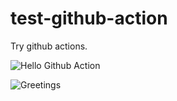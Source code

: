 # test-github-action

Try github actions.


![Hello Github Action](https://github.com/nevstop/test-github-action/workflows/Hello%20Github%20Action/badge.svg)

![Greetings](https://github.com/nevstop/test-github-action/workflows/Greetings/badge.svg)
